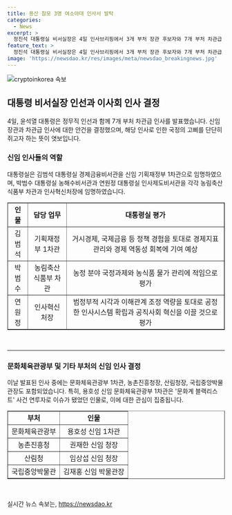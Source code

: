 ```yaml
---
title: 용산 참모 3명 여소야대 인사서 발탁
categories:
  - News
excerpt: >
  정진석 대통령실 비서실장은 4일 인사브리핑에서 3개 부처 장관 후보자와 7개 부처 차관급 인사를 발표했다. 신임 장관 후보자들의 경력과 역할에 대한 설명과 함께, 국정기조에 충실한 인물들을 임명하여 국정 장악력을 강화하고자 하는 의도가 엿보인다. 또한, 문화체육관광부와 농촌진흥청, 산림청, 국립중앙박물관장 등에도 신임 임원을 임명했다. 이 가운데 명단에는 문화계 블랙리스트 사건 연루자가 포함돼 논란이 예상된다.
feature_text: >
  정진석 대통령실 비서실장은 4일 인사브리핑에서 3개 부처 장관 후보자와 7개 부처 차관급 인사를 발표했다. 신임 장관 후보자들의 경력과 역할에 대한 설명과 함께, 국정기조에 충실한 인물들을 임명하여 국정 장악력을 강화하고자 하는 의도가 엿보인다. 또한, 문화체육관광부와 농촌진흥청, 산림청, 국립중앙박물관장 등에도 신임 임원을 임명했다. 이 가운데 명단에는 문화계 블랙리스트 사건 연루자가 포함돼 논란이 예상된다.
image: 'https://newsdao.kr/res/images/meta/newsdao_breakingnews.jpg'
---
```


<p><img src="https://newsdao.kr/res/images/meta/newsdao_breakingnews.jpg" alt="cryptoinkorea 속보" /></p>

<h2 data-ke-size="size26">대통령 비서실장 인선과 이사회 인사 결정</h2>

<p data-ke-size="size16">4일, 윤석열 대통령은 정무직 인선과 함께 7개 부처 차관급 인사를 발표했습니다. 신임 장관과 차관급 인사에 대한 안건을 결정했으며, 해당 인사로 인한 국정의 고삐를 단단히 쥐고자 하는 뜻이 엿보입니다.</p>

<h3><b>신임 인사들의 역할</b></h3>

<p data-ke-size="size16">대통령실은 김범석 대통령실 경제금융비서관을 신임 기획재정부 1차관으로 임명하였으며, 박범수 대통령실 농해수비서관과 연원정 대통령실 인사제도비서관을 각각 농림축산식품부 차관과 인사혁신처장에 임명하였습니다.</p>

<table style="width: 100%;" border="1">
<tbody>
<tr>
<td style="text-align: center; height: 17px;"><b>인물</b></td>
<td style="text-align: center; height: 17px;"><b>담당 업무</b></td>
<td style="text-align: center; height: 17px;"><b>대통령실 평가</b></td>
</tr>
<tr>
<td style="text-align: center; height: 17px;">김범석</td>
<td style="text-align: center; height: 17px;">기획재정부 1차관</td>
<td style="text-align: center; height: 17px;">거시경제, 국제금융 등 정책 경험을 토대로 경제지표 관리와 경제 역동성 회복에 기여 예상</td>
</tr>
<tr>
<td style="text-align: center; height: 17px;">박범수</td>
<td style="text-align: center; height: 17px;">농림축산식품부 차관</td>
<td style="text-align: center; height: 17px;">농정 분야 국정과제와 농식품 물가 관리에 적임으로 평가</td>
</tr>
<tr>
<td style="text-align: center; height: 17px;">연원정</td>
<td style="text-align: center; height: 17px;">인사혁신처장</td>
<td style="text-align: center; height: 17px;">범정부적 시각과 이해관계 조정 역량을 토대로 공정한 인사시스템 확립과 공직사회 혁신을 이끌 것으로 평가</td>
</tr>
</tbody>
</table>

<p data-ke-size="size16">&nbsp;</p>

<hr>

<h3><b>문화체육관광부 및 기타 부처의 신임 인사 결정</b></h3>

<p data-ke-size="size16">이날 발표된 인사 중에는 문화체육관광부 1차관, 농촌진흥청장, 산림청장, 국립중앙박물관장도 포함되었습니다. 특히, 용호성 신임 문화체육관광부 1차관은 '문화계 블랙리스트' 사건 연루자로 이슈가 됐었던 인물로, 이에 대한 관심이 집중됩니다.</p>

<table style="width: 100%;" border="1">
<tbody>
<tr>
<td style="text-align: center; height: 17px;"><b>부처</b></td>
<td style="text-align: center; height: 17px;"><b>인물</b></td>
</tr>
<tr>
<td style="text-align: center; height: 17px;">문화체육관광부</td>
<td style="text-align: center; height: 17px;">용호성 신임 1차관</td>
</tr>
<tr>
<td style="text-align: center; height: 17px;">농촌진흥청</td>
<td style="text-align: center; height: 17px;">권재한 신임 청장</td>
</tr>
<tr>
<td style="text-align: center; height: 17px;">산림청</td>
<td style="text-align: center; height: 17px;">임상섭 신임 청장</td>
</tr>
<tr>
<td style="text-align: center; height: 17px;">국립중앙박물관</td>
<td style="text-align: center; height: 17px;">김재홍 신임 박물관장</td>
</tr>
</tbody>
</table>

<p data-ke-size="size16">&nbsp;</p>
실시간 뉴스 속보는, <a href="https://newsdao.kr" rel="dofollow">https://newsdao.kr</a>


